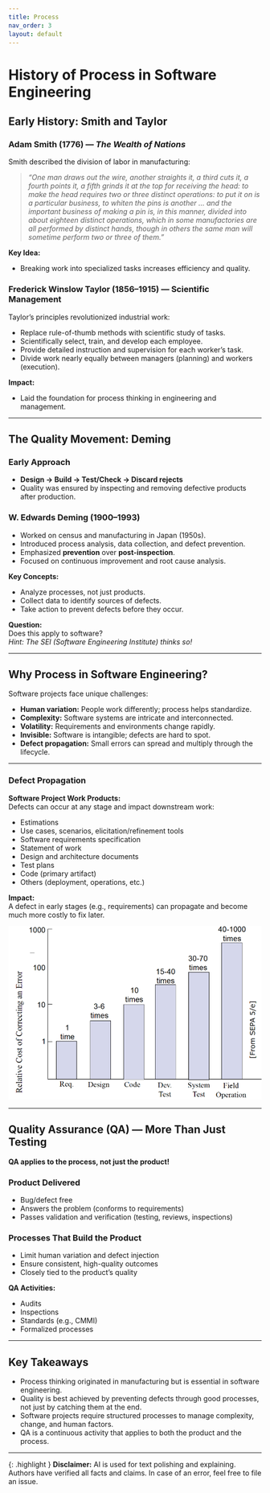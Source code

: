 ```yaml
---
title: Process
nav_order: 3
layout: default
---
```


# History of Process in Software Engineering

## Early History: Smith and Taylor

### Adam Smith (1776) — *The Wealth of Nations*

Smith described the division of labor in manufacturing:
> _“One man draws out the wire, another straights it, a third cuts it, a fourth points it, a fifth grinds it at the top for receiving the head: to make the head requires two or three distinct operations: to put it on is a particular business, to whiten the pins is another ... and the important business of making a pin is, in this manner, divided into about eighteen distinct operations, which in some manufactories are all performed by distinct hands, though in others the same man will sometime perform two or three of them.”_

**Key Idea:**  
- Breaking work into specialized tasks increases efficiency and quality.

### Frederick Winslow Taylor (1856–1915) — Scientific Management

Taylor’s principles revolutionized industrial work:
- Replace rule-of-thumb methods with scientific study of tasks.
- Scientifically select, train, and develop each employee.
- Provide detailed instruction and supervision for each worker’s task.
- Divide work nearly equally between managers (planning) and workers (execution).

**Impact:**  
- Laid the foundation for process thinking in engineering and management.

---

## The Quality Movement: Deming

### Early Approach

- **Design → Build → Test/Check → Discard rejects**
- Quality was ensured by inspecting and removing defective products after production.

### W. Edwards Deming (1900–1993)

- Worked on census and manufacturing in Japan (1950s).
- Introduced process analysis, data collection, and defect prevention.
- Emphasized **prevention** over **post-inspection**.
- Focused on continuous improvement and root cause analysis.

**Key Concepts:**
- Analyze processes, not just products.
- Collect data to identify sources of defects.
- Take action to prevent defects before they occur.

**Question:**  
Does this apply to software?  
*Hint: The SEI (Software Engineering Institute) thinks so!*

---

## Why Process in Software Engineering?

Software projects face unique challenges:
- **Human variation:** People work differently; process helps standardize.
- **Complexity:** Software systems are intricate and interconnected.
- **Volatility:** Requirements and environments change rapidly.
- **Invisible:** Software is intangible; defects are hard to spot.
- **Defect propagation:** Small errors can spread and multiply through the lifecycle.

---

### Defect Propagation

**Software Project Work Products:**  
Defects can occur at any stage and impact downstream work:

- Estimations
- Use cases, scenarios, elicitation/refinement tools
- Software requirements specification
- Statement of work
- Design and architecture documents
- Test plans
- Code (primary artifact)
- Others (deployment, operations, etc.)

**Impact:**  
A defect in early stages (e.g., requirements) can propagate and become much more costly to fix later.

![NASA - Defect propagation](image.png)

---

## Quality Assurance (QA) — More Than Just Testing

**QA applies to the process, not just the product!**

### Product Delivered

- Bug/defect free
- Answers the problem (conforms to requirements)
- Passes validation and verification (testing, reviews, inspections)

### Processes That Build the Product

- Limit human variation and defect injection
- Ensure consistent, high-quality outcomes
- Closely tied to the product’s quality

**QA Activities:**
- Audits
- Inspections
- Standards (e.g., CMMI)
- Formalized processes

---

## Key Takeaways

- Process thinking originated in manufacturing but is essential in software engineering.
- Quality is best achieved by preventing defects through good processes, not just by catching them at the end.
- Software projects require structured processes to manage complexity, change, and human factors.
- QA is a continuous activity that applies to both the product and the process.

---

{: .highlight }
**Disclaimer:** AI is used for text polishing and explaining. Authors have verified all facts and claims. In case of an error, feel free to file an issue.